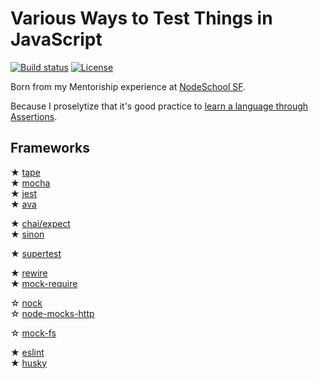 # Various Ways to Test Things in JavaScript

  [![Build status][githubactions-img]][githubactions-url]
  [![License][license-img]][license-url]

Born from my Mentoriship experience at [NodeSchool SF](https://github.com/nodeschool/sanfrancisco/issues/239).

Because I proselytize that it's good practice to [learn a language through Assertions](http://blog.cantremember.com/learning-ruby-through-assertions-and-podcasts).


## Frameworks

&#x2605; [tape](https://github.com/substack/tape) <br />
&#x2605; [mocha](https://github.com/mochajs/mocha) <br />
&#x2605; [jest](https://github.com/facebook/jest) <br />
&#x2605; [ava](https://github.com/avajs/ava) <br />

&#x2605; [chai/expect](https://github.com/chaijs/chai) <br />
&#x2605; [sinon](https://github.com/sinonjs/sinon) <br />

&#x2605; [supertest](https://github.com/visionmedia/supertest) <br />

&#x2605; [rewire](https://github.com/jhnns/rewire) <br />
&#x2605; [mock-require](https://github.com/boblauer/mock-require) <br />

&#x2606; [nock](https://github.com/nock/nock) <br />
&#x2606; [node-mocks-http](https://github.com/howardabrams/node-mocks-http) <br />

&#x2606; [mock-fs](https://github.com/tschaub/mock-fs) <br />

&#x2605; [eslint](https://github.com/eslint/eslint) <br />
&#x2605; [husky](https://github.com/typicode/husky) <br />

[githubactions-img]: https://github.com/cantremember/javascript-testing/workflows/CI/badge.svg
[githubactions-url]: https://github.com/cantremember/javascript-testing/actions
[license-img]: https://img.shields.io/badge/license-WTFPL-blue.svg?style=flat-square
[license-url]: http://www.wtfpl.net/
